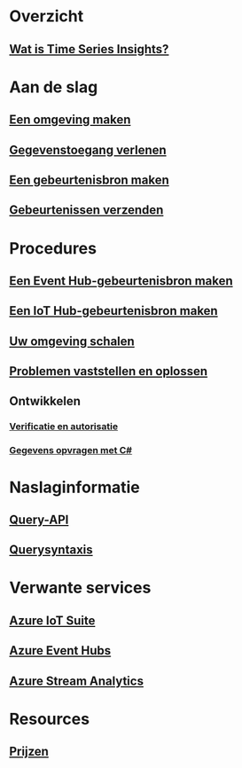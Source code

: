 # Overzicht
## [Wat is Time Series Insights?](time-series-insights-overview.md)

# Aan de slag
## [Een omgeving maken](time-series-insights-get-started.md)
## [Gegevenstoegang verlenen](time-series-insights-data-access.md)
## [Een gebeurtenisbron maken](time-series-insights-add-event-source.md)
## [Gebeurtenissen verzenden](time-series-insights-send-events.md)

# Procedures
## [Een Event Hub-gebeurtenisbron maken](time-series-insights-how-to-add-an-event-source-eventhub.md)
## [Een IoT Hub-gebeurtenisbron maken](time-series-insights-how-to-add-an-event-source-iothub.md)
## [Uw omgeving schalen](time-series-insights-how-to-scale-your-environment.md)
## [Problemen vaststellen en oplossen](time-series-insights-diagnose-and-solve-problems.md)
## Ontwikkelen
### [Verificatie en autorisatie](time-series-insights-authentication-and-authorization.md)
### [Gegevens opvragen met C#](time-series-insights-query-data-csharp.md)

# Naslaginformatie
## [Query-API](/rest/api/time-series-insights/time-series-insights-reference-queryapi)
## [Querysyntaxis](/rest/api/time-series-insights/time-series-insights-reference-query-syntax)

# Verwante services
## [Azure IoT Suite](/azure/iot-suite/)
## [Azure Event Hubs](/azure/event-hubs/)
## [Azure Stream Analytics](/azure/stream-analytics/)

# Resources
## [Prijzen](https://azure.microsoft.com/pricing/details/time-series-insights/)
